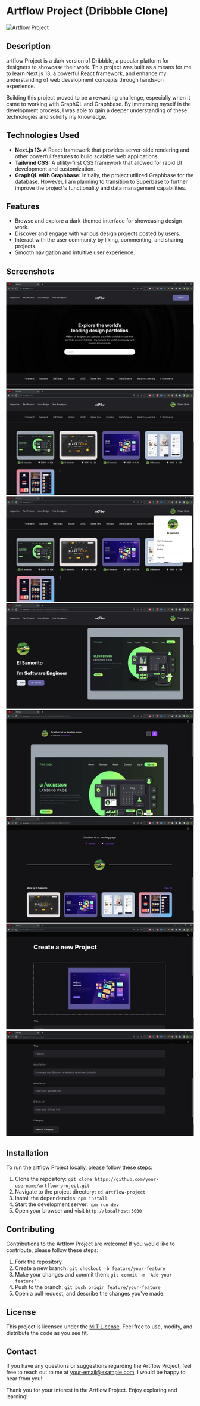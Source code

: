 # Artflow Project (Dribbble Clone)

![Artflow Project](./images/2.png)

## Description

artflow Project is a dark version of Dribbble, a popular platform for designers to showcase their work. This project was built as a means for me to learn Next.js 13, a powerful React framework, and enhance my understanding of web development concepts through hands-on experience.

Building this project proved to be a rewarding challenge, especially when it came to working with GraphQL and Graphbase. By immersing myself in the development process, I was able to gain a deeper understanding of these technologies and solidify my knowledge.

## Technologies Used

- **Next.js 13:** A React framework that provides server-side rendering and other powerful features to build scalable web applications.
- **Tailwind CSS:** A utility-first CSS framework that allowed for rapid UI development and customization.
- **GraphQL with Graphbase:** Initially, the project utilized Graphbase for the database. However, I am planning to transition to Superbase to further improve the project's functionality and data management capabilities.

## Features

- Browse and explore a dark-themed interface for showcasing design work.
- Discover and engage with various design projects posted by users.
- Interact with the user community by liking, commenting, and sharing projects.
- Smooth navigation and intuitive user experience.

## Screenshots

![Screenshot 1](./public/images/1.png)
![Screenshot 2](./public/images/2.png)
![Screenshot 3](./public/images/3.png)
![Screenshot 4](./public/images/4.png)
![Screenshot 5](./public/images/5.png)
![Screenshot 6](./public/images/6.png)
![Screenshot 7](./public/images/7.png)
![Screenshot 8](./public/images/8.png)

## Installation

To run the artflow Project locally, please follow these steps:

1. Clone the repository: `git clone https://github.com/your-username/artflow-project.git`
2. Navigate to the project directory: `cd artflow-project`
3. Install the dependencies: `npm install`
4. Start the development server: `npm run dev`
5. Open your browser and visit `http://localhost:3000`

## Contributing

Contributions to the Artflow Project are welcome! If you would like to contribute, please follow these steps:

1. Fork the repository.
2. Create a new branch: `git checkout -b feature/your-feature`
3. Make your changes and commit them: `git commit -m 'Add your feature'`
4. Push to the branch: `git push origin feature/your-feature`
5. Open a pull request, and describe the changes you've made.

## License

This project is licensed under the [MIT License](https://opensource.org/licenses/MIT). Feel free to use, modify, and distribute the code as you see fit.

## Contact

If you have any questions or suggestions regarding the Artflow Project, feel free to reach out to me at [your-email@example.com](mailto:your-email@example.com). I would be happy to hear from you!

Thank you for your interest in the Artflow Project. Enjoy exploring and learning!
